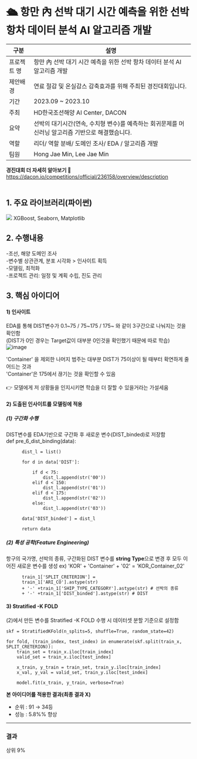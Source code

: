# 🛳️ 항만 內 선박 대기 시간 예측을 위한 선박 항차 데이터 분석 AI 알고리즘 개발
      
|구분|설명|
|------|---|
|프로젝트 명|항만 內 선박 대기 시간 예측을 위한 선박 항차 데이터 분석 AI 알고리즘 개발|
|제안배경|연료 절감 및 온실감스 감축효과를 위해 주최된 경진대회입니다.|
|기간|2023.09 ~ 2023.10|
|주최|HD한국조션해양 AI Center, DACON|
|요약|선박의 대기시간(연속, 수치형 변수)를 예측하는 회귀문제를 머신러닝 알고리즘 기반으로 해결했습니다.|
|역할|리더/ 역할 분배/ 도메인 조사/ EDA / 알고리즘 개발|
|팀원|Hong Jae Min, Lee Jae Min|

**경진대회 더 자세히 알아보기 🔻**
https://dacon.io/competitions/official/236158/overview/description
<br>
<br>

## 1. 주요 라이브러리(파이썬)
<img src="https://img.shields.io/badge/python-3776AB?style=for-the-badge&logo=python&logoColor=white">
XGBoost, Seaborn, Matplotlib


## 2. 수행내용
-조선, 해양 도메인 조사 <br>
-변수별 상관관계, 분포 시각화 > 인사이트 획득<br>
-모델링, 최적화<br>
-프로젝트 관리: 일정 및 계획 수립, 진도 관리<br>

## 3. 핵심 아이디어

#### 1) 인사이트

EDA를 통해 DIST변수가 0.1~75 / 75~175 / 175~ 와 같이 3구간으로 나눠지는 것을 확인함 <br>
(DIST가 0인 경우는 Target값이 대부분 0인것을 확인했기 때문에 따로 학습) <br>
![image](https://github.com/CodeofO/Ship_Wait_Time_Predict/assets/99871109/dfa70bba-4f1c-489c-9fa9-40977bb4d5fe)

'Container' 을 제외한 나머지 범주는 대부분 DIST가 75이상이 될 때부터 확연하게 줄어드는 것과  <br>
'Container'은 175에서 끊기는 것을 확인할 수 있음<br>
<br>
👉 모델에게 저 상황들을 인지시키면 학습을 더 잘할 수 있을거라는 가설세움


#### 2) 도출된 인사이트를 모델링에 적용

##### (1) 구간화 수행
DIST변수를 EDA기반으로 구간화 후 새로운 변수(DIST_binded)로 저장함 <br>
      def pre_6_dist_binding(data):
      
          dist_l = list()
      
          for d in data['DIST']:
      
              if d < 75:
                  dist_l.append(str('00'))
              elif d < 150:
                  dist_l.append(str('01'))
              elif d < 175:
                  dist_l.append(str('02'))
              else:
                  dist_l.append(str('03'))
             
          data['DIST_binded'] = dist_l
      
          return data

##### (2) 특성 공학(Feature Engineering)

항구의 국가명, 선박의 종류, 구간화된 DIST 변수를 **string Type**으로 변경 후 모두 이어진 새로운 변수를 생성
ex) 'KOR' + 'Container' + '02' = 'KOR_Container_02'

          train_1['SPLIT_CRETERION'] = 
          train_1['ARI_CO'].astype(str) 
          + '-' +train_1['SHIP_TYPE_CATEGORY'].astype(str) # 선박의 종류
          + '-' +train_1['DIST_binded'].astype(str) # DIST



#### 3) Stratified -K FOLD

(2)에서 만든 변수를 Stratified -K FOLD 수행 시 데이터셋 분할 기준으로 설정함

    skf = StratifiedKFold(n_splits=5, shuffle=True, random_state=42)

    for fold, (train_index, test_index) in enumerate(skf.split(train_x, SPLIT_CRETERION)):
        train_set = train_x.iloc[train_index]
        valid_set = train_x.iloc[test_index]

        x_train, y_train = train_set, train_y.iloc[train_index]
        x_val, y_val = valid_set, train_y.iloc[test_index]

        model.fit(x_train, y_train, verbose=True)



**본 아이디어를 적용한 결과(최종 결과 X)** <br>
* 순위 : 91 → 34등<br>
* 성능 : 5.8%% 향상<br>

---

### 결과
상위 9%

